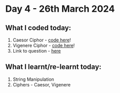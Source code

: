 # Day 4 - 26th March 2024

## What I coded today:
1. Caesor Ciphor - [code here](./Day%201%20-%2021st%20Mar/caesar.py)!
2. Vigenere Ciphor - [code here](./Day%201%20-%2021st%20Mar/vigenere.py)!
3. Link to question - [here](https://www.freecodecamp.org/learn/scientific-computing-with-python/#learn-string-manipulation-by-building-a-cipher)
   
   
## What I learnt/re-learnt today:
1. String Manipulation
2. Ciphers - Caesor, Vigenere
